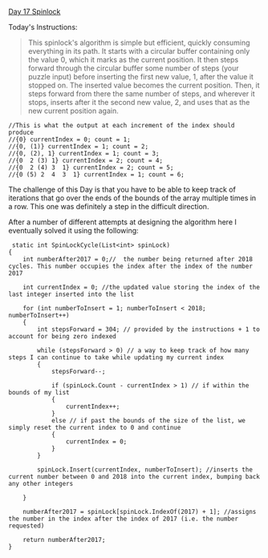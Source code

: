 [Day 17 Spinlock](http://adventofcode.com/2017/day/17)


Today's Instructions: 

>This spinlock's algorithm is simple but efficient, quickly consuming everything in its path. It starts with a circular buffer 
containing only the value 0, which it marks as the current position. It then steps forward through the circular buffer some number
of steps (your puzzle input) before inserting the first new value, 1, after the value it stopped on. The inserted value becomes the
current position. Then, it steps forward from there the same number of steps, and wherever it stops, inserts after it the second new
value, 2, and uses that as the new current position again.

```
//This is what the output at each increment of the index should produce  
//{0} currentIndex = 0; count = 1;  
//{0, (1)} currentIndex = 1; count = 2;  
//{0, (2), 1} currentIndex = 1; count = 3;  
//{0  2 (3) 1} currentIndex = 2; count = 4;  
//{0  2 (4) 3  1} currentIndex = 2; count = 5;  
//{0 (5) 2  4  3  1} currentIndex = 1; count = 6;  
```

The challenge of this Day is that you have to be able to keep track of iterations that go over the ends of the bounds of the array 
multiple times in a row. This one was definitely a step in the difficult direction. 

After a number of different attempts at designing the algorithm here I eventually solved it using the following: 

```
 static int SpinLockCycle(List<int> spinLock)
{
    int numberAfter2017 = 0;//  the number being returned after 2018 cycles. This number occupies the index after the index of the number 2017

    int currentIndex = 0; //the updated value storing the index of the last integer inserted into the list

    for (int numberToInsert = 1; numberToInsert < 2018; numberToInsert++)
    {
        int stepsForward = 304; // provided by the instructions + 1 to account for being zero indexed

        while (stepsForward > 0) // a way to keep track of how many steps I can continue to take while updating my current index
        {
            stepsForward--;

            if (spinLock.Count - currentIndex > 1) // if within the bounds of my list
            {
                currentIndex++;
            }
            else // if past the bounds of the size of the list, we simply reset the current index to 0 and continue
            {
                currentIndex = 0;
            }
        }

        spinLock.Insert(currentIndex, numberToInsert); //inserts the current number between 0 and 2018 into the current index, bumping back any other integers

    }

    numberAfter2017 = spinLock[spinLock.IndexOf(2017) + 1]; //assigns the number in the index after the index of 2017 (i.e. the number requested) 

    return numberAfter2017;
}
```

